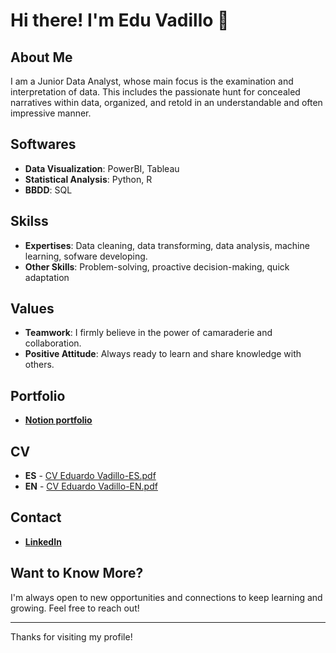 # Hi there! I'm Edu Vadillo 👋

## About Me
I am a Junior Data Analyst, whose main focus is the examination and interpretation of data. This includes the passionate hunt for concealed narratives within data, organized, and retold in an understandable and often impressive manner.

## Softwares
- **Data Visualization**: PowerBI, Tableau
- **Statistical Analysis**: Python, R
- **BBDD**: SQL

## Skilss
- **Expertises**: Data cleaning, data transforming, data analysis, machine learning, sofware developing.
- **Other Skills**: Problem-solving, proactive decision-making, quick adaptation

## Values
- **Teamwork**: I firmly believe in the power of camaraderie and collaboration.
- **Positive Attitude**: Always ready to learn and share knowledge with others.

## Portfolio
- [**Notion portfolio**](https://perpetual-hygienic-940.notion.site/Portfolio-1265a50c39e0800191fcf562eddc7d6d)

## CV
- **ES** - [CV Eduardo Vadillo-ES.pdf](https://github.com/user-attachments/files/17505802/CV.Eduardo.Vadillo-ES.pdf)
- **EN** - [CV Eduardo Vadillo-EN.pdf](https://github.com/user-attachments/files/17505799/CV.Eduardo.Vadillo-EN.pdf)
  
## Contact
- [**LinkedIn**](https://www.linkedin.com/in/eduvadillogarcia)

## Want to Know More?
I'm always open to new opportunities and connections to keep learning and growing. Feel free to reach out!

---
Thanks for visiting my profile!
